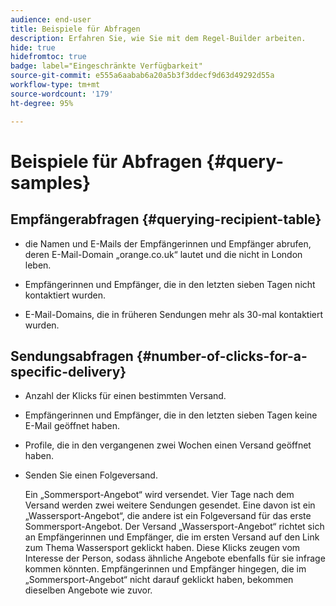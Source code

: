 ```yaml
---
audience: end-user
title: Beispiele für Abfragen
description: Erfahren Sie, wie Sie mit dem Regel-Builder arbeiten.
hide: true
hidefromtoc: true
badge: label="Eingeschränkte Verfügbarkeit"
source-git-commit: e555a6aabab6a20a5b3f3ddecf9d63d49292d55a
workflow-type: tm+mt
source-wordcount: '179'
ht-degree: 95%

---
```


# Beispiele für Abfragen {#query-samples}

## Empfängerabfragen {#querying-recipient-table}

* die Namen und E-Mails der Empfängerinnen und Empfänger abrufen, deren E-Mail-Domain „orange.co.uk“ lautet und die nicht in London leben.

* Empfängerinnen und Empfänger, die in den letzten sieben Tagen nicht kontaktiert wurden.

* E-Mail-Domains, die in früheren Sendungen mehr als 30-mal kontaktiert wurden.

## Sendungsabfragen {#number-of-clicks-for-a-specific-delivery}

* Anzahl der Klicks für einen bestimmten Versand.

* Empfängerinnen und Empfänger, die in den letzten sieben Tagen keine E-Mail geöffnet haben.

* Profile, die in den vergangenen zwei Wochen einen Versand geöffnet haben.

* Senden Sie einen Folgeversand.

  Ein „Sommersport-Angebot“ wird versendet. Vier Tage nach dem Versand werden zwei weitere Sendungen gesendet. Eine davon ist ein „Wassersport-Angebot“, die andere ist ein Folgeversand für das erste Sommersport-Angebot. Der Versand „Wassersport-Angebot“ richtet sich an Empfängerinnen und Empfänger, die im ersten Versand auf den Link zum Thema Wassersport geklickt haben. Diese Klicks zeugen vom Interesse der Person, sodass ähnliche Angebote ebenfalls für sie infrage kommen könnten. Empfängerinnen und Empfänger hingegen, die im „Sommersport-Angebot“ nicht darauf geklickt haben, bekommen dieselben Angebote wie zuvor.
